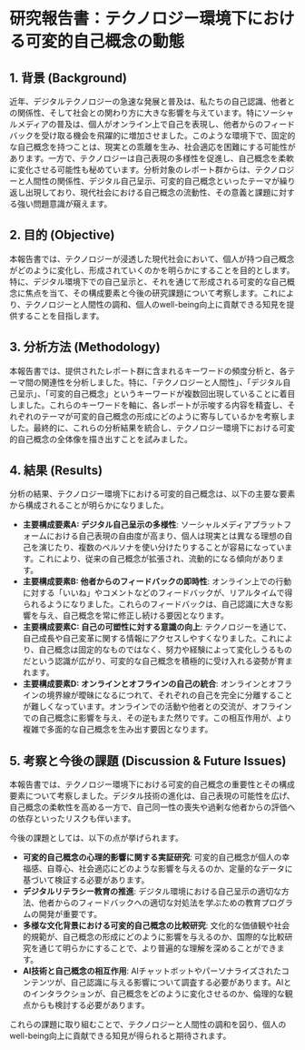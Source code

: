 # 研究報告書：テクノロジー環境下における可変的自己概念の動態

## 1. 背景 (Background)

近年、デジタルテクノロジーの急速な発展と普及は、私たちの自己認識、他者との関係性、そして社会との関わり方に大きな影響を与えています。特にソーシャルメディアの普及は、個人がオンライン上で自己を表現し、他者からのフィードバックを受け取る機会を飛躍的に増加させました。このような環境下で、固定的な自己概念を持つことは、現実との乖離を生み、社会適応を困難にする可能性があります。一方で、テクノロジーは自己表現の多様性を促進し、自己概念を柔軟に変化させる可能性も秘めています。分析対象のレポート群からは、テクノロジーと人間性の関係性、デジタル自己呈示、可変的自己概念といったテーマが繰り返し出現しており、現代社会における自己概念の流動性、その意義と課題に対する強い問題意識が窺えます。

## 2. 目的 (Objective)

本報告書では、テクノロジーが浸透した現代社会において、個人が持つ自己概念がどのように変化し、形成されていくのかを明らかにすることを目的とします。特に、デジタル環境下での自己呈示と、それを通じて形成される可変的な自己概念に焦点を当て、その構成要素と今後の研究課題について考察します。これにより、テクノロジーと人間性の調和、個人のwell-being向上に貢献できる知見を提供することを目指します。

## 3. 分析方法 (Methodology)

本報告書では、提供されたレポート群に含まれるキーワードの頻度分析と、各テーマ間の関連性を分析しました。特に、「テクノロジーと人間性」、「デジタル自己呈示」、「可変的自己概念」というキーワードが複数回出現していることに着目しました。これらのキーワードを軸に、各レポートが示唆する内容を精査し、それぞれのテーマが可変的自己概念の形成にどのように寄与しているかを考察しました。最終的に、これらの分析結果を統合し、テクノロジー環境下における可変的自己概念の全体像を描き出すことを試みました。

## 4. 結果 (Results)

分析の結果、テクノロジー環境下における可変的自己概念は、以下の主要な要素から構成されることが明らかになりました。

- **主要構成要素A: デジタル自己呈示の多様性**: ソーシャルメディアプラットフォームにおける自己表現の自由度が高まり、個人は現実とは異なる理想の自己を演じたり、複数のペルソナを使い分けたりすることが容易になっています。これにより、従来の自己概念が拡張され、流動的になる傾向があります。
- **主要構成要素B: 他者からのフィードバックの即時性**: オンライン上での行動に対する「いいね」やコメントなどのフィードバックが、リアルタイムで得られるようになりました。これらのフィードバックは、自己認識に大きな影響を与え、自己概念を常に修正し続ける要因となります。
- **主要構成要素C: 自己の可塑性に対する意識の向上**: テクノロジーを通じて、自己成長や自己変革に関する情報にアクセスしやすくなりました。これにより、自己概念は固定的なものではなく、努力や経験によって変化しうるものだという認識が広がり、可変的な自己概念を積極的に受け入れる姿勢が育まれます。
- **主要構成要素D: オンラインとオフラインの自己の統合**: オンラインとオフラインの境界線が曖昧になるにつれて、それぞれの自己を完全に分離することが難しくなっています。オンラインでの活動や他者との交流が、オフラインでの自己概念に影響を与え、その逆もまた然りです。この相互作用が、より複雑で多面的な自己概念を生み出す要因となります。

## 5. 考察と今後の課題 (Discussion & Future Issues)

本報告書では、テクノロジー環境下における可変的自己概念の重要性とその構成要素について考察しました。デジタル技術の進化は、自己表現の可能性を広げ、自己概念の柔軟性を高める一方で、自己同一性の喪失や過剰な他者からの評価への依存といったリスクも伴います。

今後の課題としては、以下の点が挙げられます。

- **可変的自己概念の心理的影響に関する実証研究**: 可変的自己概念が個人の幸福感、自尊心、社会適応にどのような影響を与えるのか、定量的なデータに基づいて検証する必要があります。
- **デジタルリテラシー教育の推進**: デジタル環境における自己呈示の適切な方法、他者からのフィードバックへの適切な対処法を学ぶための教育プログラムの開発が重要です。
- **多様な文化背景における可変的自己概念の比較研究**: 文化的な価値観や社会的規範が、自己概念の形成にどのように影響を与えるのか、国際的な比較研究を通じて明らかにすることで、より普遍的な理解を深めることができます。
- **AI技術と自己概念の相互作用**: AIチャットボットやパーソナライズされたコンテンツが、自己認識に与える影響について調査する必要があります。AIとのインタラクションが、自己概念をどのように変化させるのか、倫理的な観点からも検討する必要があります。

これらの課題に取り組むことで、テクノロジーと人間性の調和を図り、個人のwell-being向上に貢献できる知見が得られると期待されます。

